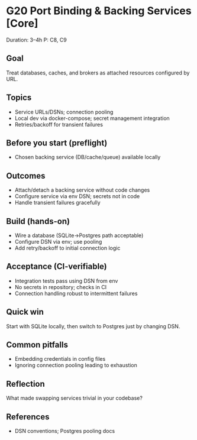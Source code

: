 # G20 Port Binding & Backing Services [Core]

Duration: 3–4h
P: C8, C9

## Goal
Treat databases, caches, and brokers as attached resources configured by URL.

## Topics
- Service URLs/DSNs; connection pooling
- Local dev via docker-compose; secret management integration
- Retries/backoff for transient failures

## Before you start (preflight)
- Chosen backing service (DB/cache/queue) available locally

## Outcomes
- Attach/detach a backing service without code changes
- Configure service via env DSN; secrets not in code
- Handle transient failures gracefully

## Build (hands-on)
- Wire a database (SQLite→Postgres path acceptable)
- Configure DSN via env; use pooling
- Add retry/backoff to initial connection logic

## Acceptance (CI-verifiable)
- Integration tests pass using DSN from env
- No secrets in repository; checks in CI
- Connection handling robust to intermittent failures

## Quick win
Start with SQLite locally, then switch to Postgres just by changing DSN.

## Common pitfalls
- Embedding credentials in config files
- Ignoring connection pooling leading to exhaustion

## Reflection
What made swapping services trivial in your codebase?

## References
- DSN conventions; Postgres pooling docs

